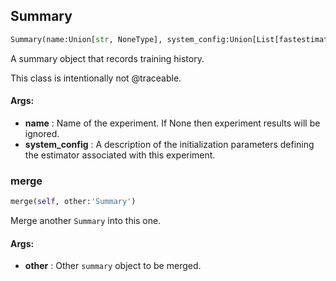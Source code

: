 ## Summary
```python
Summary(name:Union[str, NoneType], system_config:Union[List[fastestimator.util.traceability_util.FeSummaryTable], NoneType]=None) -> None
```
A summary object that records training history.

This class is intentionally not @traceable.


#### Args:

* **name** :  Name of the experiment. If None then experiment results will be ignored.
* **system_config** :  A description of the initialization parameters defining the estimator associated with this        experiment.

### merge
```python
merge(self, other:'Summary')
```
Merge another `Summary` into this one.


#### Args:

* **other** :  Other `summary` object to be merged.